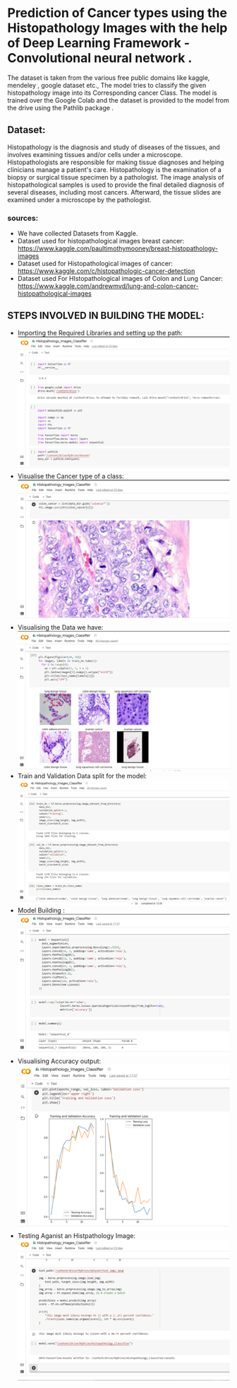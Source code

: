 # Prediction of Cancer types using the Histopathology Images with the help of Deep Learning Framework - Convolutional neural network .
The dataset is taken from the various free public domains like kaggle, mendeley , google dataset etc., 
The model tries to classify the given histopathology image into its Corresponding cancer Class.
The model is trained over the Google Colab and the dataset is provided to the model from the drive using the Pathlib package .
 ## Dataset:
 Histopathology is the diagnosis and study of diseases of the tissues, and involves examining tissues and/or cells under a microscope. Histopathologists are responsible for making tissue diagnoses and helping clinicians manage a patient's care. Histopathology is the examination of a biopsy or surgical tissue specimen by a pathologist. The image analysis of histopathological samples is used to provide the final detailed diagnosis of several diseases, including most cancers. Afterward, the tissue slides are examined under a microscope by the pathologist.
 ### sources: 
* We have collected Datasets from Kaggle.
* Dataset used for histopathological images breast cancer:
https://www.kaggle.com/paultimothymooney/breast-histopathology-images
* Dataset used for Histopathological images of cancer:
https://www.kaggle.com/c/histopathologic-cancer-detection
* Dataset used For HIstopathological images of Colon and Lung Cancer:
https://www.kaggle.com/andrewmvd/lung-and-colon-cancer-histopathological-images
## STEPS INVOLVED IN BUILDING THE MODEL:
* Importing the Required Libraries and setting up the path:
 ![alt text](https://github.com/sagarkumar2804/Histopathology_Prediction/blob/main/Libraries.png)
* Visualise the Cancer type of a class:
![alt text](https://github.com/sagarkumar2804/Histopathology_Prediction/blob/main/visualise.png)
* Visualising the Data we have:
![alt text](https://github.com/sagarkumar2804/Histopathology_Prediction/blob/main/Dataset_Visualisation.png)
* Train and Validation Data split for the model:
![alt text](https://github.com/sagarkumar2804/Histopathology_Prediction/blob/main/Training.png)
* Model Building :
![alt text](https://github.com/sagarkumar2804/Histopathology_Prediction/blob/main/Training_Model.png)
* Visualising Accuracy output:
![alt text](https://github.com/sagarkumar2804/Histopathology_Prediction/blob/main/Model_Validation_Visual.png)
* Testing Aganist an Histpathology Image:
![alt text](https://github.com/sagarkumar2804/Histopathology_Prediction/blob/main/Model_Testing.png)
